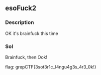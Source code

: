 ## esoFuck2

### Description
OK it's brainfuck this time

### Sol
Brainfuck, then Ook!

flag: grepCTF{3sot3r1c_l4ngu4g3s_4r3_0k!}